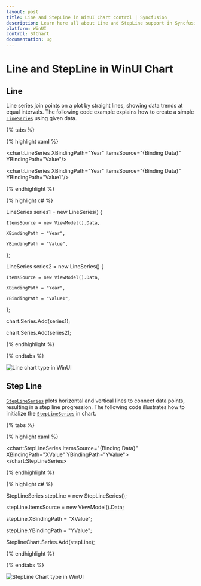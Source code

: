 ```yaml
---
layout: post
title: Line and StepLine in WinUI Chart control | Syncfusion
description: Learn here all about Line and StepLine support in Syncfusion WinUI Chart (SfChart) control and more.
platform: WinUI
control: SfChart
documentation: ug
---
```


# Line and StepLine in WinUI Chart

## Line

Line series join points on a plot by straight lines, showing data trends at equal intervals. The following code example explains how to create a simple [`LineSeries`](https://help.syncfusion.com/cr/WinUI/Syncfusion.UI.Xaml.Charts.LineSeries.html#) using given data.

{% tabs %}

{% highlight xaml %}

<chart:LineSeries XBindingPath="Year" ItemsSource="{Binding Data}" YBindingPath="Value"/>

<chart:LineSeries XBindingPath="Year" ItemsSource="{Binding Data}" YBindingPath="Value1"/>

{% endhighlight %}

{% highlight c# %}

LineSeries series1 = new LineSeries()
{

    ItemsSource = new ViewModel().Data,

    XBindingPath = "Year",

    YBindingPath = "Value",

};

LineSeries series2 = new LineSeries()
{

    ItemsSource = new ViewModel().Data,

    XBindingPath = "Year",

    YBindingPath = "Value1",

};

chart.Series.Add(series1);

chart.Series.Add(series2);

{% endhighlight %}

{% endtabs %}

![Line chart type in WinUI](Series_images/line_chart.png)

## Step Line

[`StepLineSeries`](https://help.syncfusion.com/cr/WinUI/Syncfusion.UI.Xaml.Charts.StepLineSeries.html) plots horizontal and vertical lines to connect data points, resulting in a step line progression. The following code illustrates how to initialize the [`StepLineSeries`](https://help.syncfusion.com/cr/WinUI/Syncfusion.UI.Xaml.Charts.StepLineSeries.html) in chart.

{% tabs %}

{% highlight xaml %}

<chart:StepLineSeries ItemsSource="{Binding Data}" XBindingPath="XValue" YBindingPath="YValue">       
</chart:StepLineSeries>

{% endhighlight %}

{% highlight c# %}

StepLineSeries stepLine = new StepLineSeries();

stepLine.ItemsSource = new ViewModel().Data;

stepLine.XBindingPath = "XValue";

stepLine.YBindingPath = "YValue";

SteplineChart.Series.Add(stepLine);

{% endhighlight %}

{% endtabs %}

![StepLine Chart type in WinUI](Series_images/stepline_chart.png)
